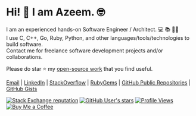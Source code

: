 # Hi! 👋 I am Azeem. 🤓

I am an experienced hands-on Software Engineer / Architect. 💻 📚 🏋️‍♂️  
I use C, C++, Go, Ruby, Python, and other languages/tools/technologies to build software.  
Contact me for freelance software development projects and/or collaborations.

Please do star ⭐️ my
[open-source work](https://github.com/iamazeem?tab=repositories&q=&type=public&language=&sort=stargazers)
that you find useful.

[Email](mailto:azeem.sajid@gmail.com) |
[LinkedIn](https://www.linkedin.com/in/az33msajid) |
[StackOverflow](https://stackoverflow.com/users/7670262/azeem) |
[RubyGems](https://rubygems.org/profiles/iamAzeem) |
[GitHub Public Repositories](https://github.com/iamazeem?tab=repositories&q=&type=public&language=&sort=stargazers) |
[GitHub Gists](https://gist.github.com/iamAzeem)

[![Stack Exchange reputation](https://img.shields.io/stackexchange/stackoverflow/r/7670262?color=orange&label=StackOverflow&logo=stackoverflow&style=flat-square)](https://stackoverflow.com/users/7670262)
[![GitHub User's stars](https://img.shields.io/github/stars/iamazeem?color=green&label=GitHub%20Stars&style=flat-square)](https://github.com/iamazeem?tab=repositories&q=&type=public&language=&sort=stargazers)
[![Profile Views](https://komarev.com/ghpvc/?username=iamazeem&&style=flat-square)](https://github.com/iamAzeem)
[![Buy Me a Coffee](https://img.shields.io/badge/Support-Buy%20Me%20A%20Coffee-orange.svg?style=flat-square)](https://www.buymeacoffee.com/iamazeem)
